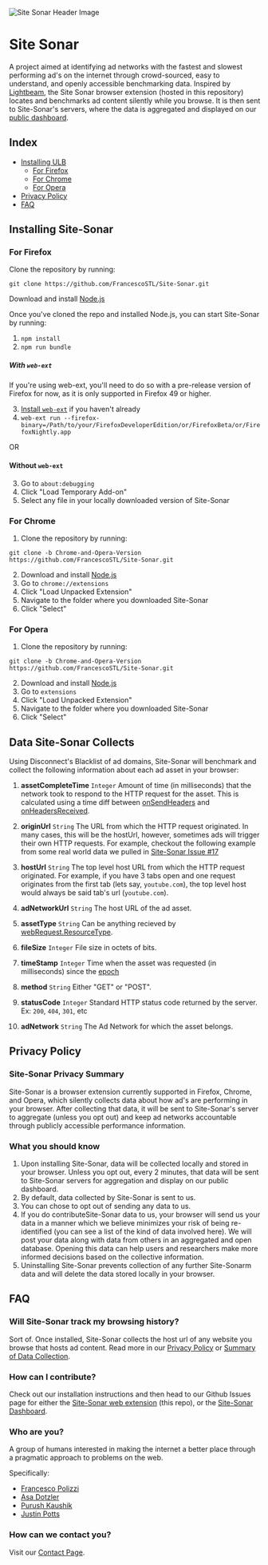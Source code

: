 ![Site Sonar Header Image](https://cloud.githubusercontent.com/assets/9794516/18351352/66d0704c-759f-11e6-9e4d-7c8dff4b89e9.png)

# Site Sonar
A project aimed at identifying ad networks with the fastest and slowest performing ad's on the internet through crowd-sourced, easy to understand, and openly accessible benchmarking data. Inspired by [Lightbeam](https://github.com/mozilla/lightbeam), the Site Sonar browser extension (hosted in this repository) locates and benchmarks ad content silently while you browse. It is then sent to Site-Sonar's servers, where the data is aggregated and displayed on our [public dashboard](http://Site-Sonar.com/dashboard).

## Index
* [Installing ULB](https://github.com/FrancescoSTL/Site-Sonar#installing-Site-Sonar)
  * [For Firefox](https://github.com/FrancescoSTL/Site-Sonar#for-firefox)
  * [For Chrome](https://github.com/FrancescoSTL/Site-Sonar#for-chrome)
  * [For Opera](https://github.com/FrancescoSTL/Site-Sonar#for-opera)
* [Privacy Policy](https://github.com/FrancescoSTL/Site-Sonar#privacy-policy)
* [FAQ](https://github.com/FrancescoSTL/Site-Sonar#faq)

## Installing Site-Sonar

### For Firefox

Clone the repository by running:

```
git clone https://github.com/FrancescoSTL/Site-Sonar.git
```

Download and install [Node.js](https://nodejs.org/en/download/)

Once you've cloned the repo and installed Node.js, you can start Site-Sonar by running:

1. `npm install`
2. `npm run bundle`

##### With `web-ext`

If you're using web-ext, you'll need to do so with a pre-release version of Firefox for now, as it is only supported in Firefox 49 or higher.

3. [Install `web-ext`](https://github.com/mozilla/web-ext/#documentation) if
   you haven't already
4. `web-ext run --firefox-binary=/Path/to/your/FirefoxDeveloperEdition/or/FirefoxBeta/or/FirefoxNightly.app`

OR

#### Without `web-ext`

3. Go to `about:debugging`
4. Click "Load Temporary Add-on"
5. Select any file in your locally downloaded version of Site-Sonar

### For Chrome

1. Clone the repository by running:

```
git clone -b Chrome-and-Opera-Version https://github.com/FrancescoSTL/Site-Sonar.git
```

2. Download and install [Node.js](https://nodejs.org/en/download/)
3. Go to `chrome://extensions`
2. Click "Load Unpacked Extension"
3. Navigate to the folder where you downloaded Site-Sonar
4. Click "Select"

### For Opera

1. Clone the repository by running:

```
git clone -b Chrome-and-Opera-Version https://github.com/FrancescoSTL/Site-Sonar.git
```

2. Download and install [Node.js](https://nodejs.org/en/download/)
3. Go to `extensions`
2. Click "Load Unpacked Extension"
3. Navigate to the folder where you downloaded Site-Sonar
4. Click "Select"

## Data Site-Sonar Collects
Using Disconnect's Blacklist of ad domains, Site-Sonar will benchmark and collect the following information about each ad asset in your browser:

1. **assetCompleteTime** `Integer` Amount of time (in milliseconds) that the network took to respond to the HTTP request for the asset. This is calculated using a time diff between [onSendHeaders](https://developer.mozilla.org/en-US/Add-ons/WebExtensions/API/webRequest/onSendHeaders) and [onHeadersReceived](https://developer.mozilla.org/en-US/Add-ons/WebExtensions/API/webRequest/onHeadersReceived).

2. **originUrl** `String` The URL from which the HTTP request originated. In many cases, this will be the hostUrl, however, sometimes ads will trigger their own HTTP requests. For example, checkout the following example from some real world data we pulled in [Site-Sonar Issue #17](https://github.com/FrancescoSTL/Site-Sonar/issues/17#issue-168984693)

3. **hostUrl** `String` The top level host URL from which the HTTP request originated. For example, if you have 3 tabs open and one request originates from the first tab (lets say, `youtube.com`), the top level host would always be said tab's url (`youtube.com`).

4. **adNetworkUrl** `String` The host URL of the ad asset.

5. **assetType** `String` Can be anything recieved by [webRequest.ResourceType](https://developer.mozilla.org/en-US/Add-ons/WebExtensions/API/WebRequest/ResourceType).

6. **fileSize** `Integer` File size in octets of bits.

7. **timeStamp** `Integer` Time when the asset was requested (in milliseconds) since the [epoch](https://en.wikipedia.org/wiki/Epoch_(reference_date))

8. **method** `String` Either "GET" or "POST".

9. **statusCode** `Integer` Standard HTTP status code returned by the server. Ex: `200`, `404`, `301`, etc

10. **adNetwork** `String` The Ad Network for which the asset belongs.

## Privacy Policy

### Site-Sonar Privacy Summary
Site-Sonar is a browser extension currently supported in Firefox, Chrome, and Opera, which silently collects data about how ad's are performing in your browser. After collecting that data, it will be sent to Site-Sonar's server to aggregate (unless you opt out) and keep ad networks accountable through publicly accessible performance information.

### What you should know

1. Upon installing Site-Sonar, data will be collected locally and stored in your browser. Unless you opt out, every 2 minutes, that data will be sent to Site-Sonar servers for aggregation and display on our public dashboard.
2. By default, data collected by Site-Sonar is sent to us.
3. You can chose to opt out of sending any data to us.
4. If you do contributeSite-Sonar data to us, your browser will send us your data in a manner which we believe minimizes your risk of being re-identified (you can see a list of the kind of data involved here). We will post your data along with data from others in an aggregated and open database. Opening this data can help users and researchers make more informed decisions based on the collective information.
5. Uninstalling Site-Sonar prevents collection of any further Site-Sonarm data and will delete the data stored locally in your browser.

## FAQ

### Will Site-Sonar track my browsing history?
Sort of. Once installed, Site-Sonar collects the host url of any website you browse that hosts ad content. Read more in our [Privacy Policy](https://github.com/FrancescoSTL/Site-Sonar#privacy-policy) or [Summary of Data Collection](https://github.com/FrancescoSTL/Site-Sonar#data-Site-Sonar-collects).

### How can I contribute?
Check out our installation instructions and then head to our Github Issues page for either the [Site-Sonar web extension](http://github.com/francescostl/Site-Sonar/issues) (this repo), or the [Site-Sonar Dashboard](http://github.com/francescostl/Site-Sonar-dashboard/issues).

### Who are you?
A group of humans interested in making the internet a better place through a pragmatic approach to problems on the web.

Specifically:
* [Francesco Polizzi](http://www.francesco.tech)
* [Asa Dotzler](https://asadotzler.com/)
* [Purush Kaushik](https://www.linkedin.com/in/purukaushik)
* [Justin Potts](https://twitter.com/PottsJustin/)

### How can we contact you?
Visit our [Contact Page](http://Site-Sonar.com/contact).
